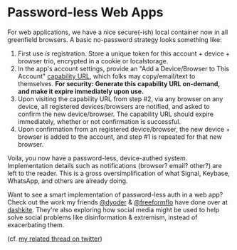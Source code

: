 # Password-less Web Apps

For web applications, we have a nice secure(-ish) local container now in all greenfield browsers. A basic no-password strategy looks something like:

1. First use _is_ registration. Store a unique token for this account + device + browser trio, encrypted in a cookie or localstorage.  
2. In the app's account settings, provide an "Add a Device/Browser to This Account" [capability URL](https://www.w3.org/TR/capability-urls/), which folks may copy/email/text to themselves. **For security: Generate this capability URL on-demand, and make it expire immediately upon use.**
3. Upon visiting the capability URL from step #2, via any browser on any device, all registered devices/browsers are notified, and asked to confirm the new device/browser. The capability URL should expire immediately, whether or not confirmation is successful.
4. Upon confirmation from an registered device/browser, the new device + browser is added to the account, and step #1 is repeated for that new browser.

Voila, you now have a password-less, device-authed system. Implementation details such as notifications (browser? email? other?) are left to the reader. This  is a gross oversimplification of what Signal, Keybase, WhatsApp, and others are already doing.

Want to see a smart implementation of password-less auth in a web app? Check out the work my friends [@dyoder](https://twitter.com/dyoder) & [@freeformflo](https://twitter.com/freeformflo) have done over at [dashkite](https://dashkite.com). They're also exploring how social media might be used to help solve  social problems like disinformation & extremism, instead of exacerbating them.

(cf. [my related thread on twitter](https://twitter.com/mrf1337/status/1354095045343924224?s=20))
<!--stackedit_data:
eyJoaXN0b3J5IjpbLTE3MzQxMTc0OTAsLTExMjE1MjkyOTddfQ
==
-->
